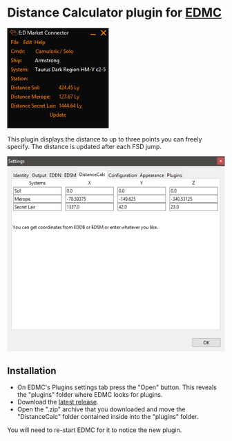 # Distance Calculator plugin for [EDMC](https://github.com/Marginal/EDMarketConnector/wiki)

![Screenshot](img/main_window.png)

This plugin displays the distance to up to three points you can freely specify. The distance is updated after each FSD jump.

![Screenshot](img/settings.png)


## Installation

* On EDMC's Plugins settings tab press the "Open" button. This reveals the "plugins" folder where EDMC looks for plugins.
* Download the [latest release](https://github.com/Thurion/DistanceCalc/releases).
* Open the ".zip" archive that you downloaded and move the "DistanceCalc" folder contained inside into the "plugins" folder.

You will need to re-start EDMC for it to notice the new plugin.
